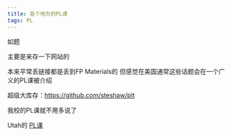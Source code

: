 ```yaml
---
title: 各个地方的PL课
tags: PL
---
```


如题

<!--more-->

主要是来存一下网站的

本来平常丢链接都是丢到FP Materials的 但感觉在美国通常这些话题会在一个广义的PL课被介绍

超级大库存：https://github.com/steshaw/plt

我校的PL课就不用多说了


Utah的 [PL课](https://my.eng.utah.edu/~cs3520/f20/schedule.html)


